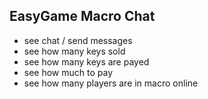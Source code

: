 ## EasyGame Macro Chat

-   see chat / send messages
-   see how many keys sold
-   see how many keys are payed
-   see how much to pay
-   see how many players are in macro online
